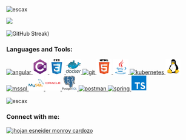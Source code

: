 
<p align="left"> <img src="https://komarev.com/ghpvc/?username=escax&label=Profile%20views&color=430fff&style=plastic" alt="escax" /> </p>


<p aling="left"><img height="50%" width="auto" src ="https://github-readme-stats.vercel.app/api?username=escax&theme=shadow_blue&show_icons=true&hide_border=true&card_width=400"></p>
<p aling="center"><img height="50%" width="auto" src ="https://github-readme-streak-stats.herokuapp.com?user=Escax&theme=shadow-blue&hide_border=true&date_format=M%20j%5B%2C%20Y%5D&mode=weekly&card_width=400" alt="GitHub Streak)"></p>





<h3 align="left">Languages and Tools:</h3>

<p align="left"> <a href="#" target="_blank" rel="noreferrer">
<img src="https://angular.io/assets/images/logos/angular/angular.svg" alt="angular" width="40" height="40"/> </a> 
<a href="#" target="_blank" rel="noreferrer"> <img src="https://raw.githubusercontent.com/devicons/devicon/master/icons/csharp/csharp-original.svg" alt="csharp" width="40" height="40"/> </a>
<a href="#" target="_blank" rel="noreferrer"> <img src="https://raw.githubusercontent.com/devicons/devicon/master/icons/css3/css3-original-wordmark.svg" alt="css3" width="40" height="40"/> </a>
<a href="#" target="_blank" rel="noreferrer"> <img src="https://raw.githubusercontent.com/devicons/devicon/master/icons/docker/docker-original-wordmark.svg" alt="docker" width="40" height="40"/> </a>
<a href="#" target="_blank" rel="noreferrer"> <img src="https://www.vectorlogo.zone/logos/git-scm/git-scm-icon.svg" alt="git" width="40" height="40"/> </a> 
<a href="#" target="_blank" rel="noreferrer"> <img src="https://raw.githubusercontent.com/devicons/devicon/master/icons/html5/html5-original-wordmark.svg" alt="html5" width="40" height="40"/> </a>
<a href="#" target="_blank" rel="noreferrer"> <img src="https://raw.githubusercontent.com/devicons/devicon/master/icons/java/java-original.svg" alt="java" width="40" height="40"/> </a> 
<a href="#" target="_blank" rel="noreferrer"> <img src="https://www.vectorlogo.zone/logos/kubernetes/kubernetes-icon.svg" alt="kubernetes" width="40" height="40"/> </a>
<a href="#" target="_blank" rel="noreferrer"> <img src="https://raw.githubusercontent.com/devicons/devicon/master/icons/linux/linux-original.svg" alt="linux" width="40" height="40"/> </a> 
<a href="#" target="_blank" rel="noreferrer"> <img src="https://www.svgrepo.com/show/303229/microsoft-sql-server-logo.svg" alt="mssql" width="40" height="40"/> </a> 
<a href="#" target="_blank" rel="noreferrer"> <img src="https://raw.githubusercontent.com/devicons/devicon/master/icons/mysql/mysql-original-wordmark.svg" alt="mysql" width="40" height="40"/> </a> 
<a href="#" target="_blank" rel="noreferrer"> <img src="https://raw.githubusercontent.com/devicons/devicon/master/icons/oracle/oracle-original.svg" alt="oracle" width="40" height="40"/> </a>
<a href="#" target="_blank" rel="noreferrer"> <img src="https://raw.githubusercontent.com/devicons/devicon/master/icons/postgresql/postgresql-original-wordmark.svg" alt="postgresql" width="40" height="40"/> </a> 
<a href="#" target="_blank" rel="noreferrer"> <img src="https://www.vectorlogo.zone/logos/getpostman/getpostman-icon.svg" alt="postman" width="40" height="40"/> </a> 
<a href="#"> <img src="https://www.vectorlogo.zone/logos/springio/springio-icon.svg" alt="spring" width="40" height="40"/> </a> 
<a href="#"> <img src="https://raw.githubusercontent.com/devicons/devicon/master/icons/typescript/typescript-original.svg" alt="typescript" width="40" height="40"/> </a>
</p>
<img align="center" src="https://github-readme-stats.vercel.app/api/top-langs?username=escax&show_icons=true&theme=onedark&title_color=006eff&text_color=ffffff&locale=en&layout=compact" alt="escax" />


<h3 align="left">Connect with me:</h3>
<p align="left">
<a href="https://linkedin.com/in/jhojan esneider monroy cardozo" target="blank"><img align="center" src="https://raw.githubusercontent.com/rahuldkjain/github-profile-readme-generator/master/src/images/icons/Social/linked-in-alt.svg" alt="jhojan esneider monroy cardozo" height="30" width="40" /></a>
</p>
